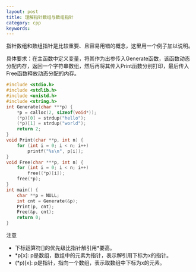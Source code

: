 ```yaml
---
layout: post
title: 理解指针数组与数组指针
category: cpp
keywords:
---
```


指针数组和数组指针是比较重要、且容易用错的概念，这里用一个例子加以说明。

具体要求：在主函数中定义变量，将其作为出参传入Generate函数，该函数动态分配内存，返回一个字符串数组，然后再将其传入Print函数分别打印，最后传入Free函数释放动态分配的内存。

```c
#include <stdio.h>
#include <stdlib.h>
#include <unistd.h>
#include <string.h>
int Generate(char ***p) {
    *p = calloc(2, sizeof(void*));
    (*p)[0] = strdup("hello");
    (*p)[1] = strdup("world");
    return 2;
}
void Print(char **p, int n) {
    for (int i = 0; i < n; i++)
        printf("%s\n", p[i]);
}
void Free(char ***p, int n) {
    for (int i = 0; i < n; i++)
        free((*p)[i]);
    free(*p);
}
int main() {
    char **p = NULL;
    int cnt = Generate(&p);
    Print(p, cnt);
    Free(&p, cnt);
    return 0;
}
```

注意

- 下标运算符[]的优先级比指针解引用\*要高。
- \*p[x]: p是数组，数组中的元素为指针，表示解引用下标为x的指针。
- (\*p)[x]: p是指针，指向一个数组，表示取数组中下标为x的元素。
